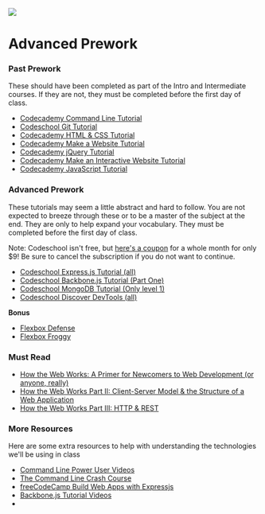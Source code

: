 ![](http://static1.squarespace.com/static/538f3fcde4b05c5fecc7a40e/t/538f48a4e4b00d94e8c253b3/1453396632576/?format=400w)
# Advanced Prework
### Past Prework
These should have been completed as part of the Intro and Intermediate courses. If they are not, they must be completed before the first day of class.
* [Codecademy Command Line Tutorial](https://www.codecademy.com/learn/learn-the-command-line)
* [Codeschool Git Tutorial](https://www.codeschool.com/courses/try-git)
* [Codecademy HTML & CSS Tutorial](https://www.codecademy.com/learn/web)
* [Codecademy Make a Website Tutorial](https://www.codecademy.com/skills/make-a-website)
* [Codecademy jQuery Tutorial](https://www.codecademy.com/learn/jquery)
* [Codecademy Make an Interactive Website Tutorial](https://www.codecademy.com/skills/make-an-interactive-website)
* [Codecademy JavaScript Tutorial](https://www.codecademy.com/learn/javascript)

### Advanced Prework
These tutorials may seem a little abstract and hard to follow. You are not expected to breeze through these or to be a master of the subject at the end. They are only to help expand your vocabulary. They must be completed before the first day of class.

Note: Codeschool isn't free, but [here's a coupon](https://www.codeschool.com/enrollments/dC90a2Q1T1FTRFpHWmpuMFJHYnIwWURxeWg3WE0wY0dsb1FtZnh5U3pUUT0tLWhDN2ttVS9ZOEFBVk8yRHpRYlFrbHc9PQ==?mbsy=7Rfvv&mbsy_source=d04bfb49-c73b-42fc-b62d-299b5edc344e&campaignid=18315) for a whole month for only $9! Be sure to cancel the subscription if you do not want to continue.

* [Codeschool Express.js Tutorial (all)](https://www.codeschool.com/courses/building-blocks-of-express-js)
* [Codeschool Backbone.js Tutorial (Part One)](https://www.codeschool.com/courses/anatomy-of-backbone-js)
* [Codeschool MongoDB Tutorial (Only level 1)](https://www.codeschool.com/courses/the-magical-marvels-of-mongodb)
* [Codeschool Discover DevTools (all)](https://www.codeschool.com/courses/discover-devtools)

__Bonus__
* [Flexbox Defense](http://www.flexboxdefense.com/)
* [Flexbox Froggy](http://flexboxfroggy.com/)

### Must Read
* [How the Web Works: A Primer for Newcomers to Web Development (or anyone, really)](https://medium.freecodecamp.com/how-the-web-works-a-primer-for-newcomers-to-web-development-or-anyone-really-b4584e63585c#.ipp76okk8)
* [How the Web Works Part II: Client-Server Model & the Structure of a Web Application](https://medium.freecodecamp.com/how-the-web-works-part-ii-client-server-model-the-structure-of-a-web-application-735b4b6d76e3#.krr8xwocs)
* [How the Web Works Part III: HTTP & REST](https://medium.freecodecamp.com/how-the-web-works-part-iii-http-rest-e61bc50fa0a#.fl8jf4mtq)

### More Resources
Here are some extra resources to help with understanding the technologies we'll be using in class
* [Command Line Power User Videos](http://commandlinepoweruser.com/)
* [The Command Line Crash Course](http://cli.learncodethehardway.org/book/)
* [freeCodeCamp Build Web Apps with Expressjs](https://www.freecodecamp.com/challenges/build-web-apps-with-expressjs)
* [Backbone.js Tutorial Videos](http://m.youtube.com/playlist?list=PLTjRvDozrdlwn9IsHWEs9IQv3HQob4bH3)
* 

